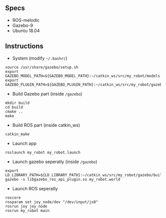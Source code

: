## Specs

* ROS-melodic
* Gazebo-9
* Ubuntu 18.04

## Instructions

* System (modify `~/.bashrc`)

```
source /usr/share/gazebo/setup.sh
export GAZEBO_MODEL_PATH=${GAZEBO_MODEL_PATH}:~/catkin_ws/src/my_robot/models
export GAZEBO_PLUGIN_PATH=${GAZEBO_PLUGIN_PATH}:~/catkin_ws/src/my_robot/gazebo/build
```

* Build Gazebo part (inside `/gazebo`)

```
mkdir build
cd build
cmake ..
make
```

* Build ROS part (inside catkin_ws)

```
catkin_make
```

* Launch app

```
roslaunch my_robot my_robot.launch
```

* Launch gazebo seperatly (inside `/gazebo`)

```
export LD_LIBRARY_PATH=${LD_LIBRARY_PATH}:~/catkin_ws/src/my_robot/gazebo/build
gazebo -s libgazebo_ros_api_plugin.so my_robot.world
```

* Launch ROS seperatly

```
roscore
rosparam set joy_node/dev "/dev/input/js0"
rosrun joy joy_node
rosrun my_robot main
```
